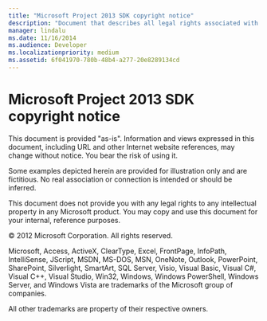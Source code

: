 ```yaml
---
title: "Microsoft Project 2013 SDK copyright notice"
description: "Document that describes all legal rights associated with the Microsoft Project 2013 SDK copyright notice."
manager: lindalu
ms.date: 11/16/2014
ms.audience: Developer
ms.localizationpriority: medium
ms.assetid: 6f041970-780b-48b4-a277-20e8289134cd
---
```


# Microsoft Project 2013 SDK copyright notice

This document is provided "as-is". Information and views expressed in this document, including URL and other Internet website references, may change without notice. You bear the risk of using it. 
  
Some examples depicted herein are provided for illustration only and are fictitious. No real association or connection is intended or should be inferred.
  
This document does not provide you with any legal rights to any intellectual property in any Microsoft product. You may copy and use this document for your internal, reference purposes. 
  
© 2012 Microsoft Corporation. All rights reserved.
  
Microsoft, Access, ActiveX, ClearType, Excel, FrontPage, InfoPath, IntelliSense, JScript, MSDN, MS-DOS, MSN, OneNote, Outlook, PowerPoint, SharePoint, Silverlight, SmartArt, SQL Server, Visio, Visual Basic, Visual C#, Visual C++, Visual Studio, Win32, Windows, Windows PowerShell, Windows Server, and Windows Vista are trademarks of the Microsoft group of companies.
  
All other trademarks are property of their respective owners.
  

